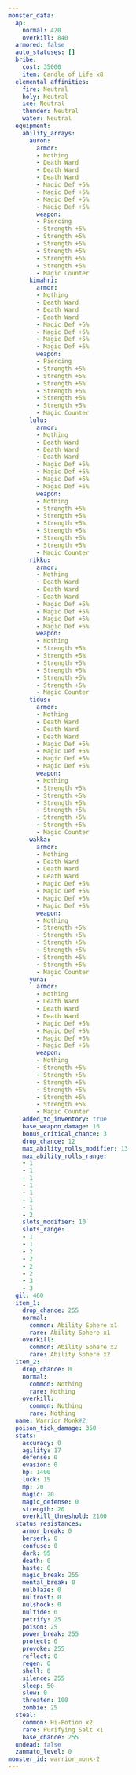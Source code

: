 ```yaml
---
monster_data:
  ap:
    normal: 420
    overkill: 840
  armored: false
  auto_statuses: []
  bribe:
    cost: 35000
    item: Candle of Life x8
  elemental_affinities:
    fire: Neutral
    holy: Neutral
    ice: Neutral
    thunder: Neutral
    water: Neutral
  equipment:
    ability_arrays:
      auron:
        armor:
        - Nothing
        - Death Ward
        - Death Ward
        - Death Ward
        - Magic Def +5%
        - Magic Def +5%
        - Magic Def +5%
        - Magic Def +5%
        weapon:
        - Piercing
        - Strength +5%
        - Strength +5%
        - Strength +5%
        - Strength +5%
        - Strength +5%
        - Strength +5%
        - Magic Counter
      kimahri:
        armor:
        - Nothing
        - Death Ward
        - Death Ward
        - Death Ward
        - Magic Def +5%
        - Magic Def +5%
        - Magic Def +5%
        - Magic Def +5%
        weapon:
        - Piercing
        - Strength +5%
        - Strength +5%
        - Strength +5%
        - Strength +5%
        - Strength +5%
        - Strength +5%
        - Magic Counter
      lulu:
        armor:
        - Nothing
        - Death Ward
        - Death Ward
        - Death Ward
        - Magic Def +5%
        - Magic Def +5%
        - Magic Def +5%
        - Magic Def +5%
        weapon:
        - Nothing
        - Strength +5%
        - Strength +5%
        - Strength +5%
        - Strength +5%
        - Strength +5%
        - Strength +5%
        - Magic Counter
      rikku:
        armor:
        - Nothing
        - Death Ward
        - Death Ward
        - Death Ward
        - Magic Def +5%
        - Magic Def +5%
        - Magic Def +5%
        - Magic Def +5%
        weapon:
        - Nothing
        - Strength +5%
        - Strength +5%
        - Strength +5%
        - Strength +5%
        - Strength +5%
        - Strength +5%
        - Magic Counter
      tidus:
        armor:
        - Nothing
        - Death Ward
        - Death Ward
        - Death Ward
        - Magic Def +5%
        - Magic Def +5%
        - Magic Def +5%
        - Magic Def +5%
        weapon:
        - Nothing
        - Strength +5%
        - Strength +5%
        - Strength +5%
        - Strength +5%
        - Strength +5%
        - Strength +5%
        - Magic Counter
      wakka:
        armor:
        - Nothing
        - Death Ward
        - Death Ward
        - Death Ward
        - Magic Def +5%
        - Magic Def +5%
        - Magic Def +5%
        - Magic Def +5%
        weapon:
        - Nothing
        - Strength +5%
        - Strength +5%
        - Strength +5%
        - Strength +5%
        - Strength +5%
        - Strength +5%
        - Magic Counter
      yuna:
        armor:
        - Nothing
        - Death Ward
        - Death Ward
        - Death Ward
        - Magic Def +5%
        - Magic Def +5%
        - Magic Def +5%
        - Magic Def +5%
        weapon:
        - Nothing
        - Strength +5%
        - Strength +5%
        - Strength +5%
        - Strength +5%
        - Strength +5%
        - Strength +5%
        - Magic Counter
    added_to_inventory: true
    base_weapon_damage: 16
    bonus_critical_chance: 3
    drop_chance: 12
    max_ability_rolls_modifier: 13
    max_ability_rolls_range:
    - 1
    - 1
    - 1
    - 1
    - 1
    - 1
    - 1
    - 2
    slots_modifier: 10
    slots_range:
    - 1
    - 1
    - 2
    - 2
    - 2
    - 2
    - 3
    - 3
  gil: 460
  item_1:
    drop_chance: 255
    normal:
      common: Ability Sphere x1
      rare: Ability Sphere x1
    overkill:
      common: Ability Sphere x2
      rare: Ability Sphere x2
  item_2:
    drop_chance: 0
    normal:
      common: Nothing
      rare: Nothing
    overkill:
      common: Nothing
      rare: Nothing
  name: Warrior Monk#2
  poison_tick_damage: 350
  stats:
    accuracy: 0
    agility: 17
    defense: 0
    evasion: 0
    hp: 1400
    luck: 15
    mp: 20
    magic: 20
    magic_defense: 0
    strength: 20
    overkill_threshold: 2100
  status_resistances:
    armor_break: 0
    berserk: 0
    confuse: 0
    dark: 95
    death: 0
    haste: 0
    magic_break: 255
    mental_break: 0
    nulblaze: 0
    nulfrost: 0
    nulshock: 0
    nultide: 0
    petrify: 25
    poison: 25
    power_break: 255
    protect: 0
    provoke: 255
    reflect: 0
    regen: 0
    shell: 0
    silence: 255
    sleep: 50
    slow: 0
    threaten: 100
    zombie: 25
  steal:
    common: Hi-Potion x2
    rare: Purifying Salt x1
    base_chance: 255
  undead: false
  zanmato_level: 0
monster_id: warrior_monk-2
---
```


